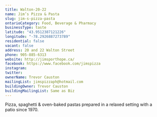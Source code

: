 ```yaml
---
title: Walton-20-22
name: Jim’s Pizza & Pasta
slug: jim-s-pizza-pasta
ontarioCategory: Food, Beverage & Pharmacy
businessType: taste
latitude: "43.9512387121226"
longitude: "-78.2926887273789"
residential: false
vacant: false
address: 20 and 22 Walton Street
phone: 905-885-6313
website: http://jimsporthope.ca/
facebook: https://www.facebook.com/jimspizza
instagram:
twitter:
ownerName: Trevor Causton
mailingList: jimspizzaph@hotmail.com
buildingOwner: Trevor Causton
buildingMailingList: Same as Biz
---
```


Pizza, spaghetti & oven-baked pastas prepared in a relaxed setting with a patio since 1970. 
